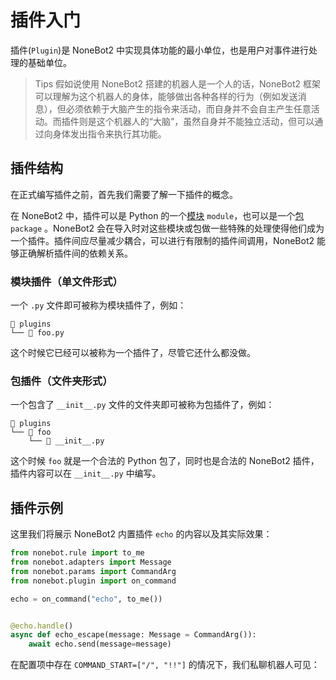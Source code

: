 # 插件入门

插件(`Plugin`)是 NoneBot2 中实现具体功能的最小单位，也是用户对事件进行处理的基础单位。

>Tips
假如说使用 NoneBot2 搭建的机器人是一个人的话，NoneBot2 框架可以理解为这个机器人的身体，能够做出各种各样的行为（例如发送消息），但必须依赖于大脑产生的指令来活动，而自身并不会自主产生任意活动。而插件则是这个机器人的“大脑”，虽然自身并不能独立活动，但可以通过向身体发出指令来执行其功能。

## 插件结构

在正式编写插件之前，首先我们需要了解一下插件的概念。

在 NoneBot2 中，插件可以是 Python 的一个[模块](https://docs.python.org/zh-cn/3/tutorial/modules.html) `module`，也可以是一个[包](https://docs.python.org/zh-cn/3/tutorial/modules.html#packages) `package` 。NoneBot2 会在导入时对这些模块或包做一些特殊的处理使得他们成为一个插件。插件间应尽量减少耦合，可以进行有限制的插件间调用，NoneBot2 能够正确解析插件间的依赖关系。

### 模块插件（单文件形式）

一个 `.py` 文件即可被称为模块插件了，例如：

```tree title=Project
📂 plugins
└── 📜 foo.py
```

这个时候它已经可以被称为一个插件了，尽管它还什么都没做。

### 包插件（文件夹形式）

一个包含了 `__init__.py` 文件的文件夹即可被称为包插件了，例如：

```tree title=Project
📂 plugins
└── 📂 foo
    └── 📜 __init__.py
```

这个时候 `foo` 就是一个合法的 Python 包了，同时也是合法的 NoneBot2 插件，插件内容可以在 `__init__.py` 中编写。

## 插件示例

这里我们将展示 NoneBot2 内置插件 `echo` 的内容以及其实际效果：

```python title=echo.py
from nonebot.rule import to_me
from nonebot.adapters import Message
from nonebot.params import CommandArg
from nonebot.plugin import on_command

echo = on_command("echo", to_me())


@echo.handle()
async def echo_escape(message: Message = CommandArg()):
    await echo.send(message=message)
```

在配置项中存在 `COMMAND_START=["/", "!!"]` 的情况下，我们私聊机器人可见：

<!-- TODO: 这里放个echo插件的示例图片 -->
